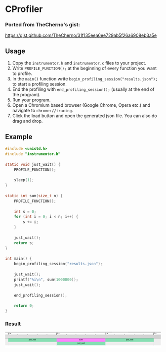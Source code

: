 # CProfiler
### Ported from TheCherno's gist:
https://gist.github.com/TheCherno/31f135eea6ee729ab5f26a6908eb3a5e

## Usage
1. Copy the `instrumentor.h` and `instrumentor.c` files to your project.
2. Write `PROFILE_FUNCTION();` at the beginning of every function you want to profile.
3. In the `main()` function write `begin_profiling_session("results.json");` to start a profiling session.
4. End the profiling with `end_profiling_session();` (usually at the end of the program).
5. Run your program.
6. Open a Chromium based browser (Google Chrome, Opera etc.) and navigate to `chrome://tracing`.
7. Click the load button and open the generated json file. You can also do drag and drop.

## Example
```C
#include <unistd.h>
#include "instrumentor.h"

static void just_wait() {
	PROFILE_FUNCTION();

	sleep(1);
}

static int sum(size_t n) {
	PROFILE_FUNCTION();

	int s = 0;
	for (int i = 0; i < n; i++) {
		s += i;
	}

	just_wait();
	return s;
}

int main() {
	begin_profiling_session("results.json");

	just_wait();
	printf("%i\n", sum(1000000));
	just_wait();

	end_profiling_session();

	return 0;
}
```

### Result
![Example image](example-image.png)